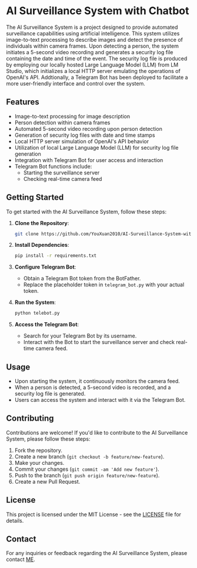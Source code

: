 # AI Surveillance System with Chatbot

The AI Surveillance System is a project designed to provide automated surveillance capabilities using artificial intelligence. 
This system utilizes image-to-text processing to describe images and detect the presence of individuals within camera frames. 
Upon detecting a person, the system initiates a 5-second video recording and generates a security log file containing the date and time of the event. 
The security log file is produced by employing our locally hosted Large Language Model (LLM) from LM Studio, which initializes a local HTTP server emulating the operations of OpenAI's API.
Addtionally, a Telegram Bot has been deployed to facilitate a more user-friendly interface and control over the system.

## Features

- Image-to-text processing for image description
- Person detection within camera frames
- Automated 5-second video recording upon person detection
- Generation of security log files with date and time stamps
- Local HTTP server simulation of OpenAI's API behavior
- Utilization of local Large Language Model (LLM) for security log file generation
- Integration with Telegram Bot for user access and interaction
- Telegram Bot functions include:
  - Starting the surveillance server
  - Checking real-time camera feed

## Getting Started

To get started with the AI Surveillance System, follow these steps:

1. **Clone the Repository**: 
    ```bash
    git clone https://github.com/YouXuan2010/AI-Surveillance-System-with-Chatbot.git
    ```

2. **Install Dependencies**: 
    ```bash
    pip install -r requirements.txt
    ```

3. **Configure Telegram Bot**:
    - Obtain a Telegram Bot token from the BotFather.
    - Replace the placeholder token in `telegram_bot.py` with your actual token.

4. **Run the System**:
    ```bash
    python telebot.py
    ```

5. **Access the Telegram Bot**:
    - Search for your Telegram Bot by its username.
    - Interact with the Bot to start the surveillance server and check real-time camera feed.

## Usage

- Upon starting the system, it continuously monitors the camera feed.
- When a person is detected, a 5-second video is recorded, and a security log file is generated.
- Users can access the system and interact with it via the Telegram Bot.

## Contributing

Contributions are welcome! If you'd like to contribute to the AI Surveillance System, please follow these steps:

1. Fork the repository.
2. Create a new branch (`git checkout -b feature/new-feature`).
3. Make your changes.
4. Commit your changes (`git commit -am 'Add new feature'`).
5. Push to the branch (`git push origin feature/new-feature`).
6. Create a new Pull Request.

## License

This project is licensed under the MIT License - see the [LICENSE](LICENSE) file for details.

## Contact

For any inquiries or feedback regarding the AI Surveillance System, please contact [ME](mailto:youxuan2010@gmail.com).
